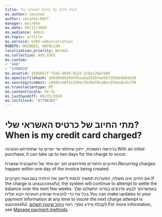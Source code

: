 ```yaml
---
title: מתי החיוב של כרטיס האשראי שלי?
ms.author: cmcatee
author: cmcatee-MSFT
manager: mnirkhe
ms.date: 04/21/2020
ms.audience: Admin
ms.topic: article
ms.service: o365-administration
ROBOTS: NOINDEX, NOFOLLOW
localization_priority: Normal
ms.collection: Adm_O365
ms.custom:
- "446"
- "1500018"
ms.assetid: 43db851f-f5e5-4849-8222-2c8ac26acb60
ms.openlocfilehash: dd0dde092494fbea5a262bfee59725bde9ebeb28
ms.sourcegitcommit: c6692ce0fa1358ec3529e59ca0ecdfdea4cdc759
ms.translationtype: MT
ms.contentlocale: he-IL
ms.lasthandoff: 09/15/2020
ms.locfileid: "47796397"
---
```

# <a name="when-is-my-credit-card-charged"></a><span data-ttu-id="2d647-102">מתי החיוב של כרטיס האשראי שלי?</span><span class="sxs-lookup"><span data-stu-id="2d647-102">When is my credit card charged?</span></span>

<span data-ttu-id="2d647-103">ברכישה ראשונית, ייתכן שיחלפו עד יומיים עד שתתרחש הטעינה.</span><span class="sxs-lookup"><span data-stu-id="2d647-103">With an initial purchase, it can take up to two days for the charge to occur.</span></span>
  
<span data-ttu-id="2d647-104">החיובים החוזרים מתרחשים תוך יום אחד של החשבונית שנוצרת.</span><span class="sxs-lookup"><span data-stu-id="2d647-104">Recurring charges happen within one day of the invoice being created.</span></span>
  
<span data-ttu-id="2d647-105">אם החיוב אינו מוצלח, המערכת תמשיך לנסות ליישב את היתרה בשבועות הקרובים.</span><span class="sxs-lookup"><span data-stu-id="2d647-105">If the charge is unsuccessful, the system will continue to attempt to settle the balance over the next few weeks.</span></span> <span data-ttu-id="2d647-106">באפשרותך לבצע עדכונים בפרטי התשלום שלך בכל עת כדי להבטיח שניסיון הטעינה הבא יצליח.</span><span class="sxs-lookup"><span data-stu-id="2d647-106">You can make updates to your payment information at any time to insure the next charge attempt is successful.</span></span> <span data-ttu-id="2d647-107">לקבלת מידע נוסף, ראה [ניהול שיטות תשלום](https://docs.microsoft.com/microsoft-365/commerce/billing-and-payments/manage-payment-methods).</span><span class="sxs-lookup"><span data-stu-id="2d647-107">For more information, see [Manage payment methods](https://docs.microsoft.com/microsoft-365/commerce/billing-and-payments/manage-payment-methods).</span></span>